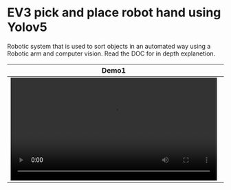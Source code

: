 # EV3 pick and place robot hand using Yolov5
Robotic system that is used to sort objects in an automated way using a Robotic arm and computer vision. Read the DOC for in depth explanetion. 

Demo1 | Demo2
:-: | :-:
<video src='https://user-images.githubusercontent.com/80768014/194765345-688868d5-62b1-4843-9086-a7dd8326a487.mp4' width=480> | <video src='https://user-images.githubusercontent.com/80768014/194765361-09a00eb1-7881-4684-b284-2ab183272d3c.mp4' width=480>






